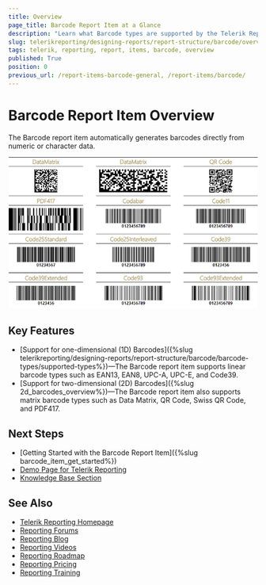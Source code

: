```yaml
---
title: Overview
page_title: Barcode Report Item at a Glance
description: "Learn what Barcode types are supported by the Telerik Reporting Barcode report item and where you may find more information about them."
slug: telerikreporting/designing-reports/report-structure/barcode/overview
tags: telerik, reporting, report, items, barcode, overview
published: True
position: 0
previous_url: /report-items-barcode-general, /report-items/barcode/
---
```


# Barcode Report Item Overview

The Barcode report item automatically generates barcodes directly from numeric or character data.

![Preview of the demo Barcodes Report from our examples](images/Barcodes/barcode-overview.png)

## Key Features 

* [Support for one-dimensional (1D) Barcodes]({%slug telerikreporting/designing-reports/report-structure/barcode/barcode-types/supported-types%})—The Barcode report item supports linear barcode types such as EAN13, EAN8, UPC-A, UPC-E, and Code39.
* [Support for two-dimensional (2D) Barcodes]({%slug 2d_barcodes_overview%})—The Barcode report item also supports matrix barcode types such as Data Matrix, QR Code, Swiss QR Code, and PDF417.

## Next Steps

* [Getting Started with the Barcode Report Item]({%slug barcode_item_get_started%})
* [Demo Page for Telerik Reporting](https://demos.telerik.com/reporting)
* [Knowledge Base Section](/knowledge-base)

## See Also

* [Telerik Reporting Homepage](https://www.telerik.com/products/reporting)
* [Reporting Forums](https://www.telerik.com/forums/reporting)
* [Reporting Blog](https://www.telerik.com/blogs/tag/reporting)
* [Reporting Videos](https://www.telerik.com/videos/reporting)
* [Reporting Roadmap](https://www.telerik.com/support/whats-new/reporting/roadmap)
* [Reporting Pricing](https://www.telerik.com/purchase/individual/reporting)
* [Reporting Training](https://learn.telerik.com/learn/course/external/view/elearning/19/reporting-report-server-training)
